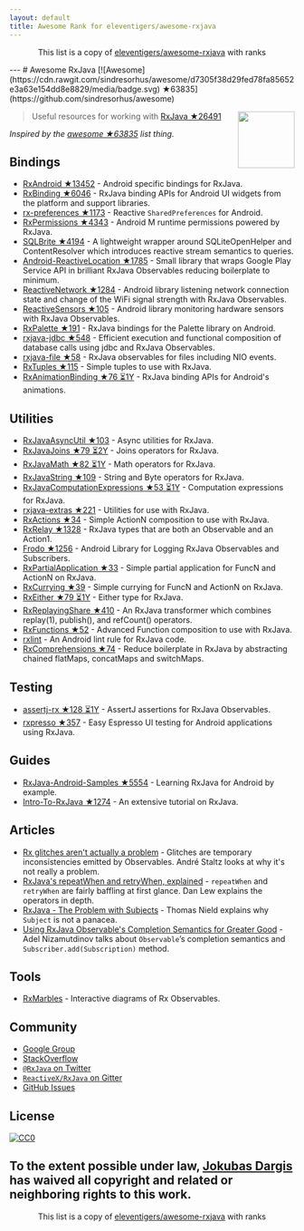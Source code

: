 ```yaml
---
layout: default
title: Awesome Rank for eleventigers/awesome-rxjava
---
```


<p align="center">
	This list is a copy of <a href="https://github.com/eleventigers/awesome-rxjava">eleventigers/awesome-rxjava</a> with ranks
</p>
---
# Awesome RxJava [![Awesome](https://cdn.rawgit.com/sindresorhus/awesome/d7305f38d29fed78fa85652e3a63e154dd8e8829/media/badge.svg) ★63835](https://github.com/sindresorhus/awesome)

[<img src="http://reactivex.io/assets/Rx_Logo_S.png" align="right" width="100">](http://reactivex.io/)

> Useful resources for working with [RxJava ★26491](https://github.com/ReactiveX/RxJava)

*Inspired by the [awesome ★63835](https://github.com/sindresorhus/awesome) list thing.*

## Bindings

* [RxAndroid ★13452](https://github.com/ReactiveX/RxAndroid) - Android specific bindings for RxJava.
* [RxBinding ★6046](https://github.com/JakeWharton/RxBinding) - RxJava binding APIs for Android UI widgets from the platform and support libraries.
* [rx-preferences ★1173](https://github.com/f2prateek/rx-preferences) - Reactive `SharedPreferences` for Android.
* [RxPermissions ★4343](https://github.com/tbruyelle/RxPermissions) - Android M runtime permissions powered by RxJava.
* [SQLBrite ★4194](https://github.com/square/sqlbrite) - A lightweight wrapper around SQLiteOpenHelper and ContentResolver which introduces reactive stream semantics to queries.
* [Android-ReactiveLocation ★1785](https://github.com/mcharmas/Android-ReactiveLocation) - Small library that wraps Google Play Service API in brilliant RxJava Observables reducing boilerplate to minimum.
* [ReactiveNetwork ★1284](https://github.com/pwittchen/ReactiveNetwork) - Android library listening network connection state and change of the WiFi signal strength with RxJava Observables.
* [ReactiveSensors ★105](https://github.com/pwittchen/ReactiveSensors) - Android library monitoring hardware sensors with RxJava Observables.
* [RxPalette ★191](https://github.com/hzsweers/RxPalette) - RxJava bindings for the Palette library on Android.
* [rxjava-jdbc ★548](https://github.com/davidmoten/rxjava-jdbc) - Efficient execution and functional composition of database calls using jdbc and RxJava Observables.
* [rxjava-file ★58](https://github.com/davidmoten/rxjava-file) - RxJava observables for files including NIO events.
* [RxTuples ★115](https://github.com/pakoito/RxTuples) - Simple tuples to use with RxJava.
* [RxAnimationBinding ★76 ⏳1Y](https://github.com/blipinsk/RxAnimationBinding) - RxJava binding APIs for Android's animations.

## Utilities
* [RxJavaAsyncUtil ★103](https://github.com/ReactiveX/RxJavaAsyncUtil) - Async utilities for RxJava.
* [RxJavaJoins ★79 ⏳2Y](https://github.com/ReactiveX/RxJavaJoins) - Joins operators for RxJava.
* [RxJavaMath ★82 ⏳1Y](https://github.com/ReactiveX/RxJavaMath) - Math operators for RxJava.
* [RxJavaString ★109](https://github.com/ReactiveX/RxJavaString) - 
String and Byte operators for RxJava.
* [RxJavaComputationExpressions ★53 ⏳1Y](https://github.com/ReactiveX/RxJavaComputationExpressions) - Computation expressions for RxJava.
* [rxjava-extras ★221](https://github.com/davidmoten/rxjava-extras) - Utilities for use with RxJava.
* [RxActions ★34](https://github.com/pakoito/RxActions) - Simple ActionN composition to use with RxJava.
* [RxRelay ★1328](https://github.com/JakeWharton/RxRelay) - RxJava types that are both an Observable and an Action1.
* [Frodo ★1256](https://github.com/android10/frodo) - Android Library for Logging RxJava Observables and Subscribers.
* [RxPartialApplication ★33](https://github.com/pakoito/RxPartialApplication) - Simple partial application for FuncN and ActionN on RxJava.
* [RxCurrying ★39](https://github.com/pakoito/RxCurrying) - Simple currying for FuncN and ActionN on RxJava.
* [RxEither ★79 ⏳1Y](https://github.com/eleventigers/rxeither) - Either type for RxJava.
* [RxReplayingShare ★410](https://github.com/JakeWharton/RxReplayingShare) - An RxJava transformer which combines replay(1), publish(), and refCount() operators.
* [RxFunctions ★52](https://github.com/pakoito/RxFunctions) - Advanced Function composition to use with RxJava.
* [rxlint](https://bitbucket.org/littlerobots/rxlint) - An Android lint rule for RxJava code.
* [RxComprehensions ★74](https://github.com/pakoito/RxComprehensions) - Reduce boilerplate in RxJava by abstracting chained flatMaps, concatMaps and switchMaps.

## Testing
* [assertj-rx ★128 ⏳1Y](https://github.com/ribot/assertj-rx) - AssertJ assertions for RxJava Observables.
* [rxpresso ★357](https://github.com/novoda/rxpresso) - Easy Espresso UI testing for Android applications using RxJava.

## Guides

* [RxJava-Android-Samples ★5554](https://github.com/kaushikgopal/RxJava-Android-Samples) - Learning RxJava for Android by example.
* [Intro-To-RxJava ★1274](https://github.com/Froussios/Intro-To-RxJava) - An extensive tutorial on RxJava.

## Articles

* [Rx glitches aren't actually a problem](http://staltz.com/rx-glitches-arent-actually-a-problem.html) - Glitches are temporary inconsistencies emitted by Observables. André Staltz looks at why it's not really a problem.
* [RxJava's repeatWhen and retryWhen, explained](http://blog.danlew.net/2016/01/25/rxjavas-repeatwhen-and-retrywhen-explained/) - `repeatWhen` and `retryWhen` are fairly baffling at first glance. Dan Lew explains the operators in depth.
* [RxJava - The Problem with Subjects](http://tomstechnicalblog.blogspot.co.uk/2016/03/rxjava-problem-with-subjects.html) - Thomas Nield explains why `Subject` is not a panacea.
* [Using RxJava Observable's Completion Semantics for Greater Good](https://adelnizamutdinov.github.io/blog/2015/01/23/using-rxjavas-observable-semantics-for-greater-good/) - Adel Nizamutdinov talks about `Observable`’s completion semantics and `Subscriber.add(Subscription)` method.

## Tools

* [RxMarbles](http://rxmarbles.com/) - Interactive diagrams of Rx Observables.

## Community

* [Google Group](http://groups.google.com/d/forum/rxjava)
* [StackOverflow](http://stackoverflow.com/search?q=rx-java)
* [`@RxJava` on Twitter](http://twitter.com/RxJava)
* [`ReactiveX/RxJava` on Gitter](https://gitter.im/ReactiveX/RxJava)
* [GitHub Issues](https://github.com/ReactiveX/RxJava/issues)

## License

[![CC0](https://i.creativecommons.org/p/zero/1.0/88x31.png)](https://creativecommons.org/publicdomain/zero/1.0/)

To the extent possible under law, [Jokubas Dargis](http://jokubasdargis.net/) has waived all copyright and related or neighboring rights to this work.
---
<p align="center">
	This list is a copy of <a href="https://github.com/eleventigers/awesome-rxjava">eleventigers/awesome-rxjava</a> with ranks
</p>
